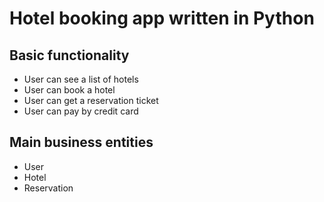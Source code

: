 # Hotel booking app written in Python

## Basic functionality

- User can see a list of hotels
- User can book a hotel
- User can get a reservation ticket
- User can pay by credit card

## Main business entities

- User
- Hotel
- Reservation

